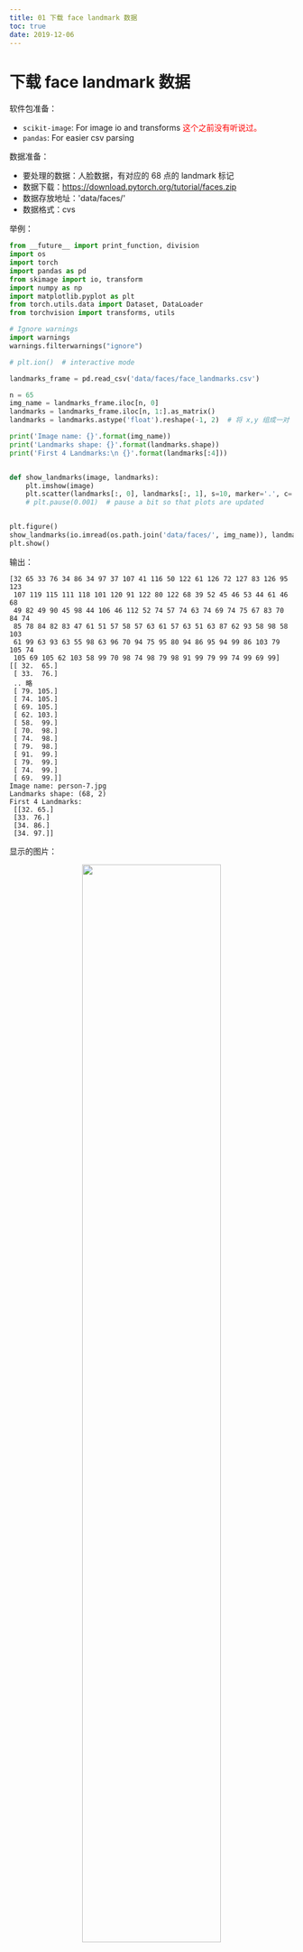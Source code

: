```yaml
---
title: 01 下载 face landmark 数据
toc: true
date: 2019-12-06
---
```

# 下载 face landmark 数据

软件包准备：

-  `scikit-image`: For image io and transforms <span style="color:red;">这个之前没有听说过。</span>
-  `pandas`: For easier csv parsing

数据准备：

- 要处理的数据：人脸数据，有对应的 68 点的 landmark 标记
- 数据下载：<https://download.pytorch.org/tutorial/faces.zip>
- 数据存放地址：'data/faces/'
- 数据格式：cvs



举例：

```py
from __future__ import print_function, division
import os
import torch
import pandas as pd
from skimage import io, transform
import numpy as np
import matplotlib.pyplot as plt
from torch.utils.data import Dataset, DataLoader
from torchvision import transforms, utils

# Ignore warnings
import warnings
warnings.filterwarnings("ignore")

# plt.ion()  # interactive mode

landmarks_frame = pd.read_csv('data/faces/face_landmarks.csv')

n = 65
img_name = landmarks_frame.iloc[n, 0]
landmarks = landmarks_frame.iloc[n, 1:].as_matrix()
landmarks = landmarks.astype('float').reshape(-1, 2)  # 将 x,y 组成一对

print('Image name: {}'.format(img_name))
print('Landmarks shape: {}'.format(landmarks.shape))
print('First 4 Landmarks:\n {}'.format(landmarks[:4]))


def show_landmarks(image, landmarks):
    plt.imshow(image)
    plt.scatter(landmarks[:, 0], landmarks[:, 1], s=10, marker='.', c='r')
    # plt.pause(0.001)  # pause a bit so that plots are updated


plt.figure()
show_landmarks(io.imread(os.path.join('data/faces/', img_name)), landmarks)
plt.show()
```



输出：

```
[32 65 33 76 34 86 34 97 37 107 41 116 50 122 61 126 72 127 83 126 95 123
 107 119 115 111 118 101 120 91 122 80 122 68 39 52 45 46 53 44 61 46 68
 49 82 49 90 45 98 44 106 46 112 52 74 57 74 63 74 69 74 75 67 83 70 84 74
 85 78 84 82 83 47 61 51 57 58 57 63 61 57 63 51 63 87 62 93 58 98 58 103
 61 99 63 93 63 55 98 63 96 70 94 75 95 80 94 86 95 94 99 86 103 79 105 74
 105 69 105 62 103 58 99 70 98 74 98 79 98 91 99 79 99 74 99 69 99]
[[ 32.  65.]
 [ 33.  76.]
 .. 略
 [ 79. 105.]
 [ 74. 105.]
 [ 69. 105.]
 [ 62. 103.]
 [ 58.  99.]
 [ 70.  98.]
 [ 74.  98.]
 [ 79.  98.]
 [ 91.  99.]
 [ 79.  99.]
 [ 74.  99.]
 [ 69.  99.]]
Image name: person-7.jpg
Landmarks shape: (68, 2)
First 4 Landmarks:
 [[32. 65.]
 [33. 76.]
 [34. 86.]
 [34. 97.]]
```

显示的图片：

<p align="center">
    <img width="70%" height="70%" src="http://images.iterate.site/blog/image/20190628/Mtvag7YI6ecW.png?imageslim">
</p>


说明：

- 读取 CSV 文件，并将标记存放到 一个 (N, 2) 数组中，N
是 landmark 的个数。
